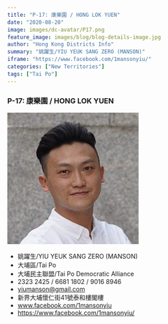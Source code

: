 ```yaml
---
title: "P-17: 康樂園 / HONG LOK YUEN"
date: "2020-08-20"
image: images/dc-avatar/P17.png
feature_image: images/blog/blog-details-image.jpg
author: "Hong Kong Districts Info"
summary: "姚躍生/YIU YEUK SANG ZERO (MANSON)"
iframe: "https://www.facebook.com/1mansonyiu/"
categories: ["New Territories"]
tags: ["Tai Po"]
---
```


### P-17: 康樂園 / HONG LOK YUEN  
![](/images/dc-avatar/P17.png)  

 - 姚躍生/YIU YEUK SANG ZERO (MANSON)  
 - 大埔區/Tai Po  
 - 大埔民主聯盟/Tai Po Democratic Alliance  
 - 2323 2425 / 6681 1802 / 9016 8946  
 - yiumanson@gmail.com  
 - 新界大埔懷仁街41號泰和樓閣樓  
 - www.facebook.com/1mansonyiu  
 - https://www.facebook.com/1mansonyiu/
